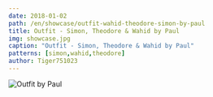 ```yaml
---
date: 2018-01-02
path: /en/showcase/outfit-wahid-theodore-simon-by-paul
title: Outfit - Simon, Theodore & Wahid by Paul
img: showcase.jpg
caption: "Outfit - Simon, Theodore & Wahid by Paul"
patterns: [simon,wahid,theodore]
author: Tiger751023
---
```

![Outfit by Paul](/img/showcase/outfit-wahid-theodore-simon-by-paul/high_back.jpg)
